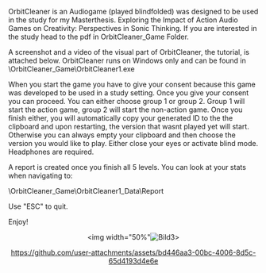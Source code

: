 

OrbitCleaner is an Audiogame (played blindfolded) was designed to be used in the study for my Masterthesis. Exploring the Impact of Action Audio Games on Creativity: Perspectives in Sonic Thinking. If you are interested in the study head to the pdf in OrbitCleaner_Game Folder.

A screenshot and a video of the visual part of OrbitCleaner, the tutorial, is attached below. OrbitCleaner runs on Windows only and can be found in \OrbitCleaner_Game\OrbitCleaner1.exe

When you start the game you have to give your consent because this game was developed to be used in a study setting. Once you give your consent you can proceed. You can either choose group 1 or group 2. Group 1 will start the action game, group 2 will start the non-action game. Once you finish either, you will automatically copy your generated ID to the the clipboard and upon restarting, the version that wasnt played yet will start. Otherwise you can always empty your clipboard and then choose the version you would like to play. Either close your eyes or activate blind mode. Headphones are required.

A report is created once you finish all 5 levels. You can look at your stats when navigating to:

\OrbitCleaner_Game\OrbitCleaner1_Data\Report

Use "ESC" to quit.

Enjoy!

<div align="center">

<img width="50%"![Bild3](https://github.com/user-attachments/assets/9fc4aa99-78ce-44b7-864f-4d2556b1b95c)>

<div>



https://github.com/user-attachments/assets/bd446aa3-00bc-4006-8d5c-65d4193d4e6e

